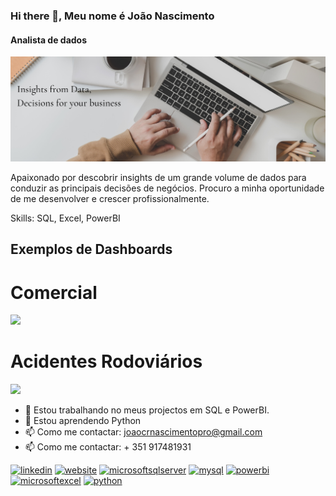 ### Hi there 👋, Meu nome é João Nascimento
#### Analista de dados
![Analista de dados](https://github.com/Kiroga26/kiroga26/blob/main/Insights%20from%20Data%2C%20Decisions%20for%20your%20business.png)

Apaixonado por descobrir insights de um grande volume de dados para conduzir as principais decisões de negócios.
Procuro a minha oportunidade de me desenvolver e crescer profissionalmente.

Skills: SQL, Excel, PowerBI

## Exemplos de Dashboards
# Comercial
<img src="https://github.com/Kiroga26/kiroga26/blob/main/Comercial%20-%20jun%201%2C%202023%2022_25_57.gif" /> 

# Acidentes Rodoviários
<img src="https://github.com/Kiroga26/kiroga26/blob/main/rodoviario%20-%20jun%201%2C%202023%2022_50_04.gif" />

- 🔭 Estou trabalhando no meus projectos em SQL e PowerBI. 
- 🌱 Estou aprendendo Python 
- 📫 Como me contactar: joaocrnascimentopro@gmail.com 
- 📫 Como me contactar: + 351 917481931

[<img src='https://cdn.jsdelivr.net/npm/simple-icons@3.0.1/icons/linkedin.svg' alt='linkedin' height='40'>](https://www.linkedin.com/in/https://www.linkedin.com/in/joaocrnascimento//)  [<img src='https://cdn.jsdelivr.net/npm/simple-icons@3.0.1/icons/icloud.svg' alt='website' height='40'>](datascienceportfol.io/JoaoNascimento)  [<img src='https://cdn.jsdelivr.net/npm/simple-icons@3.0.1/icons/microsoftsqlserver.svg' alt='microsoftsqlserver' height='40'>](https://www.google.com/imgres?imgurl=https%3A%2F%2Fe7.pngegg.com%2Fpngimages%2F1%2F866%2Fpng-clipart-microsoft-sql-server-sql-server-management-studio-computer-servers-microsoft-angle-text.png&tbnid=vn6-3NfKI-r1gM&vet=12ahUKEwj286KYxpD_AhVgvicCHUhIDGQQMygBegUIARC-AQ..i&imgrefurl=https%3A%2F%2Fwww.pngegg.com%2Fen%2Fpng-yqflh&docid=aW0PpimFTIYCyM&w=900&h=512&q=ssms%20icon&hl=pt-PT&ved=2ahUKEwj286KYxpD_AhVgvicCHUhIDGQQMygBegUIARC-AQ)  [<img src='https://cdn.jsdelivr.net/npm/simple-icons@3.0.1/icons/mysql.svg' alt='mysql' height='40'>](https://www.google.com/imgres?imgurl=https%3A%2F%2Fe7.pngegg.com%2Fpngimages%2F747%2F798%2Fpng-clipart-mysql-mysql.png&tbnid=_gJyQWbgWr-xHM&vet=12ahUKEwifyYXWxpD_AhXrpycCHcIkDdsQMygDegUIARDBAQ..i&imgrefurl=https%3A%2F%2Fwww.pngegg.com%2Fpt%2Fsearch%3Fq%3Dmysql&docid=xOu6nbbb1e0cQM&w=900&h=900&q=mysql%20icon%20png&hl=pt-PT&ved=2ahUKEwifyYXWxpD_AhXrpycCHcIkDdsQMygDegUIARDBAQ)  [<img src='https://cdn.jsdelivr.net/npm/simple-icons@3.0.1/icons/powerbi.svg' alt='powerbi' height='40'>](https://www.google.com/imgres?imgurl=https%3A%2F%2Fe7.pngegg.com%2Fpngimages%2F327%2F384%2Fpng-clipart-power-bi-business-intelligence-microsoft-azure-microsoft-dynamics-cloud-computing-cloud-computing-angle-text.png&tbnid=JTrdnOUflByIpM&vet=12ahUKEwjqsL_JxpD_AhWamycCHRFnC5gQMygIegUIARC3AQ..i&imgrefurl=https%3A%2F%2Fwww.pngegg.com%2Fen%2Fpng-bgiin&docid=CXWvmm6Y5gwveM&w=900&h=892&q=powerbi%20icon%20png&hl=pt-PT&ved=2ahUKEwjqsL_JxpD_AhWamycCHRFnC5gQMygIegUIARC3AQ)  [<img src='https://cdn.jsdelivr.net/npm/simple-icons@3.0.1/icons/microsoftexcel.svg' alt='microsoftexcel' height='40'>](https://www.google.com/imgres?imgurl=https%3A%2F%2Ffreebiehive.com%2Fwp-content%2Fuploads%2F2022%2F04%2FMicrosoft-Excel-Icon-PNG.jpg&tbnid=ioDdP9pKZLvoTM&vet=12ahUKEwjh-6DkxpD_AhUFpicCHTRiCxoQMygBegUIARC6AQ..i&imgrefurl=https%3A%2F%2Ffreebiehive.com%2Fmicrosoft-excel-icon-png%2F&docid=nY1-72xGh10JeM&w=850&h=530&q=excel%20icon%20png&hl=pt-PT&ved=2ahUKEwjh-6DkxpD_AhUFpicCHTRiCxoQMygBegUIARC6AQ)  [<img src='https://cdn.jsdelivr.net/npm/simple-icons@3.0.1/icons/python.svg' alt='python' height='40'>](https://www.google.com/imgres?imgurl=https%3A%2F%2Fimage.pngaaa.com%2F282%2F619282-middle.png&tbnid=qQv1K_Ofl805cM&vet=12ahUKEwi2zJ3vxpD_AhWEmicCHTGuCqEQMygDegUIARCvAQ..i&imgrefurl=https%3A%2F%2Fwww.pngaaa.com%2Fdetail%2F619282&docid=k3wum8DCO9tH_M&w=900&h=539&q=python%20icon%20png&hl=pt-PT&ved=2ahUKEwi2zJ3vxpD_AhWEmicCHTGuCqEQMygDegUIARCvAQ)  

